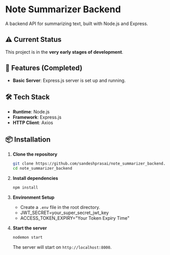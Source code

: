 # Note Summarizer Backend

A backend API for summarizing text, built with Node.js and Express.

## ⚠️ Current Status

This project is in the **very early stages of development**. 

## 🚀 Features (Completed)

*   **Basic Server**: Express.js server is set up and running.

## 🛠️ Tech Stack

*   **Runtime**: Node.js
*   **Framework**: Express.js
*   **HTTP Client**: Axios

## 📦 Installation

1.  **Clone the repository**
    ```bash
    git clone https://github.com/sandeshprasai/note_summarizer_backend.git
    cd note_summarizer_backend
    ```

2.  **Install dependencies**
    ```bash
    npm install
    ```

3.  **Environment Setup**

    *   Create a `.env` file in the root directory.
    *   JWT_SECRET=your_super_secret_jwt_key
    *   ACCESS_TOKEN_EXPIRY="Your Token Expiry Time"
   
4.  **Start the server**
    ```bash
    nodemon start
    ```
    The server will start on `http://localhost:8000`.

